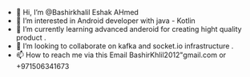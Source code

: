 - 👋 Hi, I’m @Bashirkhalil Eshak AHmed 
- 👀 I’m interested in Android developer with java - Kotlin 
- 🌱 I’m currently learning advanced anderoid for creating hight quality product .
- 💞️ I’m looking to collaborate on kafka and socket.io infrastructure  .
- 📫 How to reach me via this Email BashirKhlil2012"gmail.com or +971506341673

<!---
Bashirkhalil/Bashirkhalil is a ✨ special ✨ repository because its `README.md` (this file) appears on your GitHub profile.
You can click the Preview link to take a look at your changes.
--->
